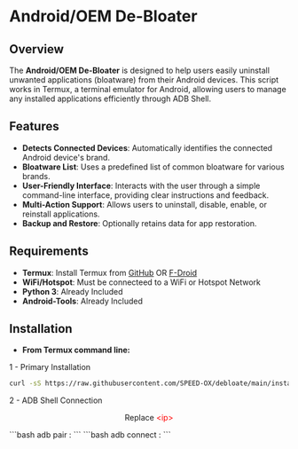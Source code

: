 # Android/OEM De-Bloater

## Overview
The **Android/OEM De-Bloater** is designed to help users easily uninstall unwanted applications (bloatware) from their Android devices. This script works in Termux, a terminal emulator for Android, allowing users to manage any installed applications efficiently through ADB Shell.

## Features
- **Detects Connected Devices**: Automatically identifies the connected Android device's brand.
- **Bloatware List**: Uses a predefined list of common bloatware for various brands.
- **User-Friendly Interface**: Interacts with the user through a simple command-line interface, providing clear instructions and feedback.
- **Multi-Action Support**: Allows users to uninstall, disable, enable, or reinstall applications.
- **Backup and Restore**: Optionally retains data for app restoration.

## Requirements
- **Termux**: Install Termux from [GitHub](https://github.com/termux/termux-app/releases) OR [F-Droid](https://f-droid.org/packages/com.termux/)
- **WiFi/Hotspot**: Must be connecteed to a WiFi or Hotspot Network
- **Python 3**: Already Included
- **Android-Tools**: Already Included

## Installation
- **From Termux command line:**

1 - Primary Installation
```bash
curl -sS https://raw.githubusercontent.com/SPEED-OX/debloate/main/install.sh | bash
```
2 - ADB Shell Connection <div align="center"> Replace <span style="color:#ff0000">&lt;ip&gt;</span>
 </div>
```bash
adb pair <ip>:<port> <pairing_code>
```
```bash
adb connect <ip>:<port>
```
